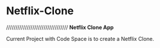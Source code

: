 # Netflix-Clone
///////////////////////////////// <b>Netflix Clone App</b>

Current Project with Code Space is to create a Netflix Clone. 

